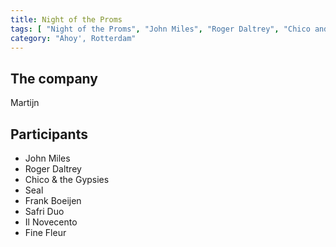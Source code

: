 ```yaml
---
title: Night of the Proms
tags: [ "Night of the Proms", "John Miles", "Roger Daltrey", "Chico and the Gypsies", "Frank Boeijen", "Safri Duo" ]
category: "Ahoy', Rotterdam"
---
```

The company
-----------
Martijn

Participants
------------
* John Miles
* Roger Daltrey
* Chico & the Gypsies
* Seal
* Frank Boeijen
* Safri Duo
* Il Novecento
* Fine Fleur
